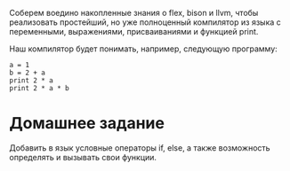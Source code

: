 Соберем воедино накопленные знания о flex, bison и llvm,
чтобы реализовать простейший, но уже полноценный компилятор из языка с переменными,
выражениями, присваиваниями и функцией print.

Наш компилятор будет понимать, например, следующую программу:

    a = 1
    b = 2 + a
    print 2 * a
    print 2 * a * b

Домашнее задание
================

Добавить в язык условные операторы if, else, а также возможность определять и вызывать свои функции.
